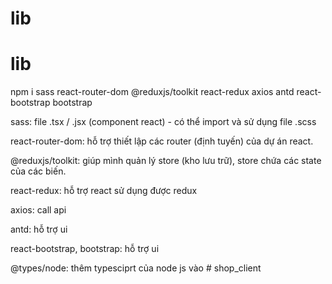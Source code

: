 # lib
# lib
npm i sass react-router-dom @reduxjs/toolkit react-redux axios antd react-bootstrap bootstrap

sass: file .tsx / .jsx (component react) - có thể import và sử dụng file .scss

react-router-dom: hỗ trợ thiết lập các router (định tuyến) của dự án react.

@reduxjs/toolkit: giúp mình quản lý store (kho lưu trữ), store chứa các state của các biến.

react-redux: hỗ trợ react sử dụng được redux

axios: call api 

antd: hỗ trợ ui

react-bootstrap, bootstrap: hỗ trợ ui

@types/node:  thêm typesciprt của node js vào
#   s h o p _ c l i e n t  
 